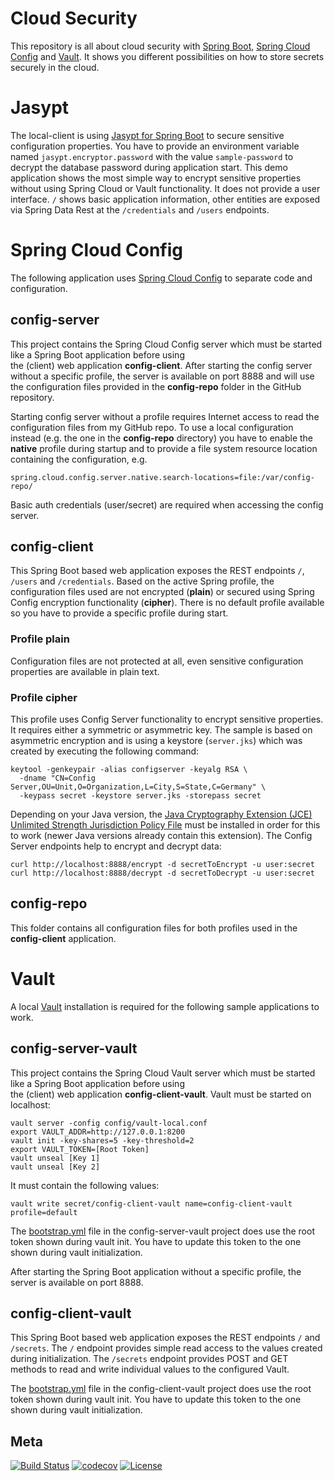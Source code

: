 Cloud Security
============

This repository is all about cloud security with [Spring Boot](https://projects.spring.io/spring-boot), 
[Spring Cloud Config](https://cloud.spring.io/spring-cloud-config/) and [Vault](https://www.vaultproject.io). It shows
you different possibilities on how to store secrets securely in the cloud.

# Jasypt
The local-client is using [Jasypt for Spring Boot](https://github.com/ulisesbocchio/jasypt-spring-boot) to secure
sensitive configuration properties. You have to provide an environment variable named `jasypt.encryptor.password` with
the value `sample-password` to decrypt the database password during application start. This demo application shows the
most simple way to encrypt sensitive properties without using Spring Cloud or Vault functionality. It does not provide a 
user interface. `/` shows basic application information, other entities are exposed via Spring Data Rest at the 
`/credentials` and `/users` endpoints.

# Spring Cloud Config

The following application uses [Spring Cloud Config](https://cloud.spring.io/spring-cloud-config/) to separate code and 
configuration.

## config-server
This project contains the Spring Cloud Config server which must be started like a Spring Boot application before using  
the (client) web application **config-client**. After starting the config server without a specific profile, the 
server is available on port 8888 and will use the configuration files provided in the **config-repo** folder in the
GitHub repository.

Starting config server without a profile requires Internet access to read the configuration files from my GitHub repo. 
To use a local configuration instead (e.g. the one in the **config-repo** directory) you have to enable the **native**
profile during startup and to provide a file system resource location containing the configuration, e.g. 

    spring.cloud.config.server.native.search-locations=file:/var/config-repo/

Basic auth credentials (user/secret) are required when accessing the config server.

## config-client
This Spring Boot based web application exposes the REST endpoints `/`, `/users` and `/credentials`. Based on the active 
Spring profile, the configuration files used are not encrypted (**plain**) or secured using Spring Config encryption 
functionality (**cipher**). There is no default profile available so you have to provide a specific profile during 
start.

### Profile plain
Configuration files are not protected at all, even sensitive configuration properties are available in plain text.

### Profile cipher
This profile uses Config Server functionality to encrypt sensitive properties. It requires either a symmetric or 
asymmetric key. The sample is based on asymmetric encryption and is using a keystore (`server.jks`) which was created by 
executing the following command:

    keytool -genkeypair -alias configserver -keyalg RSA \
      -dname "CN=Config Server,OU=Unit,O=Organization,L=City,S=State,C=Germany" \
      -keypass secret -keystore server.jks -storepass secret
      
Depending on your Java version, the [Java Cryptography Extension (JCE) Unlimited Strength Jurisdiction Policy File](http://www.oracle.com/technetwork/java/javase/downloads/jce8-download-2133166.html)
must be installed in order for this to work (newer Java versions already contain this extension). The Config Server 
endpoints help to encrypt and decrypt data:

    curl http://localhost:8888/encrypt -d secretToEncrypt -u user:secret
    curl http://localhost:8888/decrypt -d secretToDecrypt -u user:secret

## config-repo
This folder contains all configuration files for both profiles used in the **config-client** application.

# Vault

A local [Vault](https://www.vaultproject.io/) installation is required for the following sample applications to work.

## config-server-vault
This project contains the Spring Cloud Vault server which must be started like a Spring Boot application before using  
the (client) web application **config-client-vault**. Vault must be started on localhost:

    vault server -config config/vault-local.conf
    export VAULT_ADDR=http://127.0.0.1:8200
    vault init -key-shares=5 -key-threshold=2
    export VAULT_TOKEN=[Root Token]
    vault unseal [Key 1]
    vault unseal [Key 2]

It must contain the following values:

    vault write secret/config-client-vault name=config-client-vault profile=default

The [bootstrap.yml](https://github.com/dschadow/CloudSecurity/blob/develop/config-server-vault/src/main/resources/bootstrap.yml)
file in the config-server-vault project does use the root token shown during vault init. You have to update this token 
to the one shown during vault initialization.

After starting the Spring Boot application without a specific profile, the server is available on port 8888.

## config-client-vault
This Spring Boot based web application exposes the REST endpoints `/` and `/secrets`. The `/` endpoint provides simple
read access to the values created during initialization. The `/secrets` endpoint provides POST and GET methods to read 
and write individual values to the configured Vault.
    
The [bootstrap.yml](https://github.com/dschadow/CloudSecurity/blob/develop/config-client-vault/src/main/resources/bootstrap.yml)
file in the config-client-vault project does use the root token shown during vault init. You have to update this token 
to the one shown during vault initialization.

## Meta
[![Build Status](https://travis-ci.org/dschadow/CloudSecurity.svg)](https://travis-ci.org/dschadow/CloudSecurity)
[![codecov](https://codecov.io/gh/dschadow/CloudSecurity/branch/develop/graph/badge.svg)](https://codecov.io/gh/dschadow/CloudSecurity)
[![License](https://img.shields.io/badge/License-Apache%202.0-blue.svg)](https://opensource.org/licenses/Apache-2.0)
